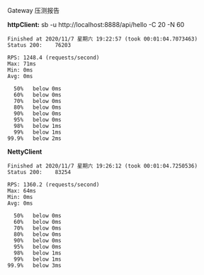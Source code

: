 Gateway 压测报告

**httpClient:**  sb -u  http://localhost:8888/api/hello -C 20 -N 60

```
Finished at 2020/11/7 星期六 19:22:57 (took 00:01:04.7073463)
Status 200:    76203

RPS: 1248.4 (requests/second)
Max: 71ms
Min: 0ms
Avg: 0ms

  50%   below 0ms
  60%   below 0ms
  70%   below 0ms
  80%   below 0ms
  90%   below 0ms
  95%   below 0ms
  98%   below 1ms
  99%   below 1ms
99.9%   below 2ms

```



**NettyClient**

```
Finished at 2020/11/7 星期六 19:26:12 (took 00:01:04.7250536)
Status 200:    83254

RPS: 1360.2 (requests/second)
Max: 64ms
Min: 0ms
Avg: 0ms

  50%   below 0ms
  60%   below 0ms
  70%   below 0ms
  80%   below 0ms
  90%   below 0ms
  95%   below 0ms
  98%   below 1ms
  99%   below 1ms
99.9%   below 3ms
```

